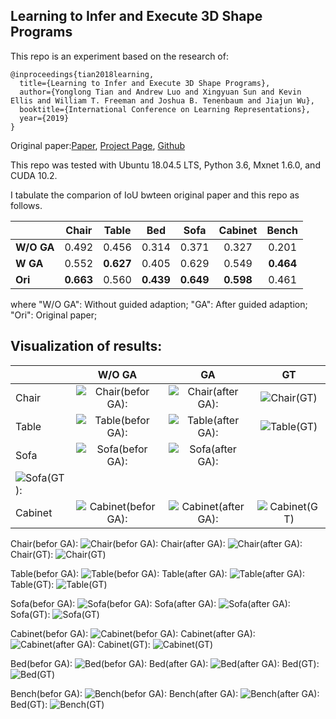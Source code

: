 ## Learning to Infer and Execute 3D Shape Programs
This repo is an experiment based on the research of:

```
@inproceedings{tian2018learning,
  title={Learning to Infer and Execute 3D Shape Programs},
  author={Yonglong Tian and Andrew Luo and Xingyuan Sun and Kevin Ellis and William T. Freeman and Joshua B. Tenenbaum and Jiajun Wu},
  booktitle={International Conference on Learning Representations},
  year={2019}
}
```
Original paper:[Paper](https://openreview.net/forum?id=rylNH20qFQ), [Project Page](http://shape2prog.csail.mit.edu), [Github](https://github.com/HobbitLong/shape2prog)



This repo was tested with Ubuntu 18.04.5 LTS, Python 3.6, Mxnet 1.6.0, and CUDA 10.2.


I tabulate the comparion of IoU bwteen original paper and this repo as follows.

|          |Chair | Table | Bed  | Sofa  | Cabinet |  Bench  |
|----------|:----:|:---:|:---:|:---:|:---:|:---:|
|  **W/O GA** | 0.492 | 0.456  | 0.314  | 0.371  |  0.327 | 0.201 |
| **W GA** | 0.552 | **0.627**  | 0.405  | 0.629  |  0.549  | **0.464** |
| **Ori** | **0.663** | 0.560 | **0.439**  | **0.649**  |  **0.598**  | 0.461 |

where
"W/O GA": Without guided adaption;
"GA": After guided adaption;
"Ori": Original paper;


## Visualization of results:



|          |W/O GA | GA | GT  |
|----------|:----:|:---:|:---:|
|  Chair | ![Chair(befor GA):](https://github.com/huzhouxiang/shape2gram-mxnet/blob/main/output/chair/images/Before%20GA%201.png) | ![Chair(after GA):](https://github.com/huzhouxiang/shape2gram-mxnet/blob/main/output/chair/images/GA%201.png)  | ![Chair(GT)](https://github.com/huzhouxiang/shape2gram-mxnet/blob/main/output/chair/images/GT%201.png)  |
| Table |![Table(befor GA):](https://github.com/huzhouxiang/shape2gram-mxnet/blob/main/output/table/images/Before%20GA%201.png)| ![Table(after GA):](https://github.com/huzhouxiang/shape2gram-mxnet/blob/main/output/table/images/GA%201.png) | ![Table(GT)](https://github.com/huzhouxiang/shape2gram-mxnet/blob/main/output/table/images/GT%201.png)  |
| Sofa | ![Sofa(befor GA):](https://github.com/huzhouxiang/shape2gram-mxnet/blob/main/output/sofa/images/Before%20GA%201.png) | ![Sofa(after GA):](https://github.com/huzhouxiang/shape2gram-mxnet/blob/main/output/sofa/images/GA%201.png)
| ![Sofa(GT):](https://github.com/huzhouxiang/shape2gram-mxnet/blob/main/output/sofa/images/GT%201.png)  |
Cabinet |![Cabinet(befor GA):](https://github.com/huzhouxiang/shape2gram-mxnet/blob/main/output/cabinet/images/Before%20GA%201.png) | ![Cabinet(after GA):](https://github.com/huzhouxiang/shape2gram-mxnet/blob/main/output/cabinet/images/GA%201.png) | ![Cabinet(GT)](https://github.com/huzhouxiang/shape2gram-mxnet/blob/main/output/cabinet/images/GT%201.png) |


Chair(befor GA):
![Chair(befor GA):](https://github.com/huzhouxiang/shape2gram-mxnet/blob/main/output/chair/images/Before%20GA%201.png)
Chair(after GA):
![Chair(after GA):](https://github.com/huzhouxiang/shape2gram-mxnet/blob/main/output/chair/images/GA%201.png)
Chair(GT):
![Chair(GT)](https://github.com/huzhouxiang/shape2gram-mxnet/blob/main/output/chair/images/GT%201.png)

Table(befor GA):
![Table(befor GA):](https://github.com/huzhouxiang/shape2gram-mxnet/blob/main/output/table/images/Before%20GA%201.png)
Table(after GA):
![Table(after GA):](https://github.com/huzhouxiang/shape2gram-mxnet/blob/main/output/table/images/GA%201.png)
Table(GT):
![Table(GT)](https://github.com/huzhouxiang/shape2gram-mxnet/blob/main/output/table/images/GT%201.png)

Sofa(befor GA):
![Sofa(befor GA):](https://github.com/huzhouxiang/shape2gram-mxnet/blob/main/output/sofa/images/Before%20GA%201.png)
Sofa(after GA):
![Sofa(after GA):](https://github.com/huzhouxiang/shape2gram-mxnet/blob/main/output/sofa/images/GA%201.png)
Sofa(GT):
![Sofa(GT)](https://github.com/huzhouxiang/shape2gram-mxnet/blob/main/output/sofa/images/GT%201.png)


Cabinet(befor GA):
![Cabinet(befor GA):](https://github.com/huzhouxiang/shape2gram-mxnet/blob/main/output/cabinet/images/Before%20GA%201.png)
Cabinet(after GA):
![Cabinet(after GA):](https://github.com/huzhouxiang/shape2gram-mxnet/blob/main/output/cabinet/images/GA%201.png)
Cabinet(GT):
![Cabinet(GT)](https://github.com/huzhouxiang/shape2gram-mxnet/blob/main/output/cabinet/images/GT%201.png)

Bed(befor GA):
![Bed(befor GA):](https://github.com/huzhouxiang/shape2gram-mxnet/blob/main/output/bed/images/Before%20GA%201.png)
Bed(after GA):
![Bed(after GA):](https://github.com/huzhouxiang/shape2gram-mxnet/blob/main/output/bed/images/GA%201.png)
Bed(GT):
![Bed(GT)](https://github.com/huzhouxiang/shape2gram-mxnet/blob/main/output/bed/images/GT%201.png)


Bench(befor GA):
![Bench(befor GA):](https://github.com/huzhouxiang/shape2gram-mxnet/blob/main/output/bench/images/Before%20GA%201.png)
Bench(after GA):
![Bench(after GA):](https://github.com/huzhouxiang/shape2gram-mxnet/blob/main/output/bench/images/GA%201.png)
Bed(GT):
![Bench(GT)](https://github.com/huzhouxiang/shape2gram-mxnet/blob/main/output/bench/images/GT%201.png)


